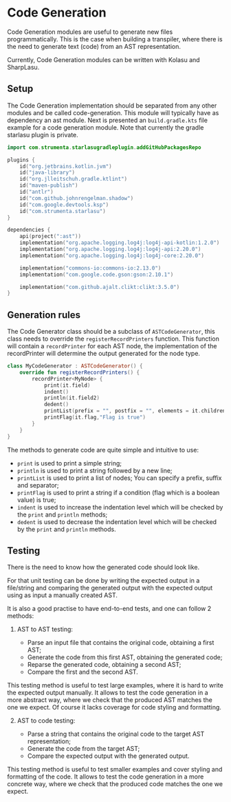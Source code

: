# Code Generation

Code Generation modules are useful to generate new files programmatically. This is the case when building a transpiler, where there is the need to generate text (code) from an AST representation.

Currently, Code Generation modules can be written with Kolasu and SharpLasu.

## Setup 

The Code Generation implementation should be separated from any other modules and be called code-generation. This module will typically have as dependency an ast module. Next is presented an `build.gradle.kts` file example for a code generation module.
Note that currently the gradle starlasu plugin is private.
``` kotlin
import com.strumenta.starlasugradleplugin.addGitHubPackagesRepo

plugins {
    id("org.jetbrains.kotlin.jvm")
    id("java-library")
    id("org.jlleitschuh.gradle.ktlint")
    id("maven-publish")
    id("antlr")
    id("com.github.johnrengelman.shadow")
    id("com.google.devtools.ksp")
    id("com.strumenta.starlasu")
}

dependencies {
    api(project(":ast"))
    implementation("org.apache.logging.log4j:log4j-api-kotlin:1.2.0")
    implementation("org.apache.logging.log4j:log4j-api:2.20.0")
    implementation("org.apache.logging.log4j:log4j-core:2.20.0")

    implementation("commons-io:commons-io:2.13.0")
    implementation("com.google.code.gson:gson:2.10.1")

    implementation("com.github.ajalt.clikt:clikt:3.5.0")
}
```

## Generation rules

The Code Generator class should be a subclass of `ASTCodeGenerator`, this class needs to override the `registerRecordPrinters` function. This function will contain a `recordPrinter` for each AST node, the implementation of the recordPrinter will determine the output generated for the node type.

``` kotlin
class MyCodeGenerator : ASTCodeGenerator() {
    override fun registerRecordPrinters() {
        recordPrinter<MyNode> { 
            print(it.field)
            indent()
            println(it.field2)
            dedent()
            printList(prefix = "", postfix = "", elements = it.children, separator = "\n")
            printFlag(it.flag,"Flag is true")
        }
    }
}
``` 

The methods to generate code are quite simple and intuitive to use:
- `print` is used to print a simple string;
- `println` is used to print a string followed by a new line;
- `printList` is used to print a list of nodes; You can specify a prefix, suffix and separator;
- `printFlag` is used to print a string if a condition (flag which is a boolean value) is true;
- `indent` is used to increase the indentation level which will be checked by the `print` and `println` methods; 
- `dedent` is used to decrease the indentation level which will be checked by the `print` and `println` methods.

## Testing

There is the need to know how the generated code should look like. 

For that unit testing can be done by writing the expected output in a file/string and comparing the generated output with the expected output using as input a manually created AST.

It is also a good practise to have end-to-end tests, and one can follow 2 methods:

1. AST to AST testing:

   - Parse an input file that contains the original code, obtaining a first AST;
   - Generate the code from this first AST, obtaining the generated code;
   - Reparse the generated code, obtaining a second AST;
   - Compare the first and the second AST.

This testing method is useful to test large examples, where it is hard to write the expected output manually. It allows to test the code generation in a more abstract way, where we check that the produced AST matches the one we expect. Of course it lacks coverage for code styling and formatting.

2. AST to code testing:

   - Parse a string that contains the original code to the target AST representation;
   - Generate the code from the target AST;
   - Compare the expected output with the generated output.

This testing method is useful to test smaller examples and cover styling and formatting of the code. It allows to test the code generation in a more concrete way, where we check that the produced code matches the one we expect.
